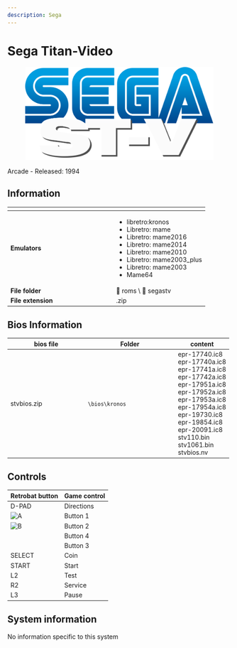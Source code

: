 ```yaml
---
description: Sega
---
```


# Sega Titan-Video

<div align="left">

<figure><img src="https://raw.githubusercontent.com/fabricecaruso/es-theme-carbon/0ab5d8cd36c673c827b022c2ae53042a38df33da/art/logos/segastv.svg" alt=""><figcaption></figcaption></figure>

</div>

Arcade - Released: 1994



## Information

<table data-header-hidden><thead><tr><th width="224"></th><th></th></tr></thead><tbody><tr><td><strong>Emulators</strong></td><td><ul><li>libretro:kronos</li><li>Libretro: mame</li><li>Libretro: mame2016</li><li>Libretro: mame2014</li><li>Libretro: mame2010</li><li>Libretro: mame2003_plus</li><li>Libretro: mame2003</li><li>Mame64</li></ul></td></tr><tr><td><strong>File folder</strong></td><td><span data-gb-custom-inline data-tag="emoji" data-code="1f4c2">📂</span> roms \ <span data-gb-custom-inline data-tag="emoji" data-code="1f4c2">📂</span> segastv</td></tr><tr><td><strong>File extension</strong></td><td>.zip</td></tr></tbody></table>

## Bios Information

<table><thead><tr><th width="160.55555555555557">bios file</th><th width="189">Folder</th><th>content</th></tr></thead><tbody><tr><td>stvbios.zip</td><td><code>\bios\kronos</code></td><td>epr-17740.ic8<br>epr-17740a.ic8<br>epr-17741a.ic8<br>epr-17742a.ic8<br>epr-17951a.ic8<br>epr-17952a.ic8<br>epr-17953a.ic8<br>epr-17954a.ic8<br>epr-19730.ic8<br>epr-19854.ic8<br>epr-20091.ic8<br>stv110.bin<br>stv1061.bin<br>stvbios.nv</td></tr></tbody></table>

## Controls

| Retrobat button                                                                    | Game control |
| ---------------------------------------------------------------------------------- | ------------ |
| D-PAD                                                                              | Directions   |
| ![A](<../../../../.gitbook/assets/image (25).png>)                                 | Button 1     |
| ![B](<../../../../.gitbook/assets/image (11).png>)                                 | Button 2     |
| <img src="../../../../.gitbook/assets/image (45).png" alt="" data-size="original"> | Button 4     |
| <img src="../../../../.gitbook/assets/image (43).png" alt="" data-size="line">     | Button 3     |
| SELECT                                                                             | Coin         |
| START                                                                              | Start        |
| L2                                                                                 | Test         |
| R2                                                                                 | Service      |
| L3                                                                                 | Pause        |

## System information

No information specific to this system
